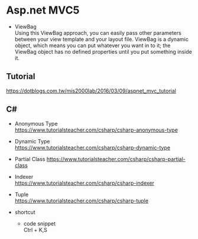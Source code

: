 Asp.net MVC5
===
* ViewBag  
Using this ViewBag approach, you can easily pass other parameters between your view template and your layout file.
ViewBag is a dynamic object, which means you can put whatever you want in to it; the ViewBag object has no defined properties until you put something inside it.

Tutorial
---
https://dotblogs.com.tw/mis2000lab/2016/03/09/aspnet_mvc_tutorial

C#
---
* Anonymous Type  
https://www.tutorialsteacher.com/csharp/csharp-anonymous-type

* Dynamic Type  
https://www.tutorialsteacher.com/csharp/csharp-dynamic-type

* Partial Class
https://www.tutorialsteacher.com/csharp/csharp-partial-class

* Indexer  
https://www.tutorialsteacher.com/csharp/csharp-indexer

* Tuple  
https://www.tutorialsteacher.com/csharp/csharp-tuple

* shortcut  
  * code snippet  
  Ctrl + K,S
